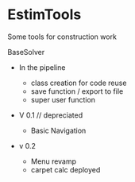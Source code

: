# EstimTools
Some tools for construction work

BaseSolver

  - In the pipeline
    - class creation for code reuse
    - save function / export to file
    - super user function


  - V 0.1 // depreciated
    - Basic Navigation
  - v 0.2
    - Menu revamp
    - carpet calc deployed
